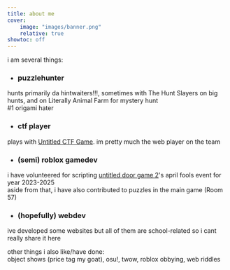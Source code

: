 ```yaml
---
title: about me
cover:
    image: "images/banner.png"
    relative: true
showtoc: off
---
```


i am several things:
- ### puzzlehunter
hunts primarily da hintwaiters!!!, sometimes with The Hunt Slayers on big hunts, and on Literally Animal Farm for mystery hunt\
#1 origami hater
- ### ctf player
plays with [Untitled CTF Game](https://ctftime.org/team/221868). im pretty much the web player on the team
- ### (semi) roblox gamedev
i have volunteered for scripting [untitled door game 2](https://www.roblox.com/games/6960816467/)'s april fools event for year 2023-2025\
aside from that, i have also contributed to puzzles in the main game (Room 57)
- ### (hopefully) webdev
ive developed some websites but all of them are school-related so i cant really share it here

other things i also like/have done:\
object shows (price tag my goat), osu!, twow, roblox obbying, web riddles